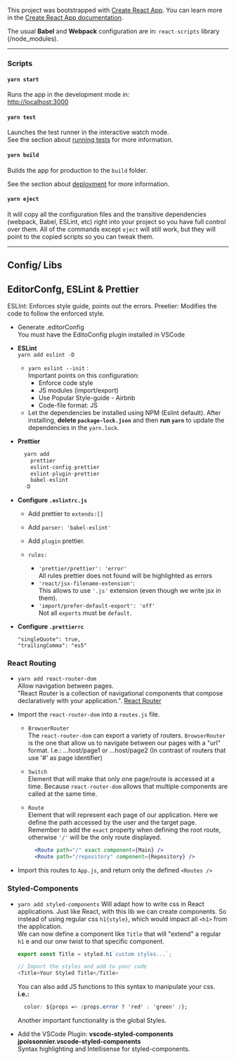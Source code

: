 This project was bootstrapped with [Create React App](https://github.com/facebook/create-react-app).
You can learn more in the [Create React App documentation](https://facebook.github.io/create-react-app/docs/getting-started).


The usual **Babel** and **Webpack** configuration are in:     `react-scripts` library (/node_modules).

---
### Scripts

#### `yarn start`

Runs the app in the development mode in: <br />
[http://localhost:3000](http://localhost:3000)

#### `yarn test`

Launches the test runner in the interactive watch mode.<br />
See the section about [running tests](https://facebook.github.io/create-react-app/docs/running-tests) for more information.

#### `yarn build`

Builds the app for production to the `build` folder.<br />


See the section about [deployment](https://facebook.github.io/create-react-app/docs/deployment) for more information.

#### `yarn eject`

It will copy all the configuration files and the transitive dependencies (webpack, Babel, ESLint, etc) right into your project so you have full control over them. All of the commands except `eject` will still work, but they will point to the copied scripts so you can tweak them.

---

## Config/ Libs

## EditorConfg, ESLint & Prettier

ESLInt: Enforces style guide, points out the errors.
Preetier: Modifies the code to follow the enforced style.

- Generate .editorConfig <br>
  You must have the EditoConfig plugin installed in VSCode

- **ESLint** <br>
  `yarn add eslint -D`
  - `yarn eslint --init` : <br>
    Important points on this configuration:
    - Enforce code style
    - JS modules (import/export)
    - Use Popular Style-guide - Airbnb
    - Code-file format: JS
  - Let the dependencies be installed using NPM (Eslint default). After installing, **delete `package-lock.json`** and then **run `yarn`** to update the dependencies in the `yarn.lock`.

- **Prettier**
  ```javascript
    yarn add
      prettier
      eslint-config-prettier
      eslint-plugin-prettier
      babel-eslint
    -D
  ```

- **Configure `.eslintrc.js`** <br>
  - Add prettier to `extends:[]`
  - Add `parser: 'babel-eslint'`
  - Add `plugin` prettier.

  - `rules:`
    - `'prettier/prettier': 'error'`<br>
      All rules prettier does not found will be highlighted as errors
    - `'react/jsx-filename-extension'`: <br>
      This allows to use `'.js'` extension (even though we write jsx in them).
    - `'import/prefer-default-export': 'off'`<br>
      Not all `exports` must be `default`.

- **Configure `.prettierrc`** <br>
    ```javascrip
    "singleQuote": true,
    "trailingComma": "es5"
    ```

### React Routing

- `yarn add react-router-dom` \
Allow navigation between pages. \
"React Router is a collection of navigational components that compose declaratively with your application.". [React Router](https://reacttraining.com/react-router/)

- Import the `react-router-dom` into a `routes.js` file.
  - `BrowserRouter` \
    The `react-router-dom` can export a variety of routers.
    `BrowserRouter` is the one that allow us to navigate between our pages with a "url" format.
    I.e.: ...host/page1 or ...host/page2
    (In contrast of routers that use '#' as page identifier)

  - `Switch` \
    Element that will make that only one page/route is accessed at a time.
    Because `react-router-dom` allows that multiple components are called at the same time.

  - `Route` \
    Element that will represent each page of our application.
    Here we define the path accessed by the user and the target page.
    Remember to add the `exact` property when defining the root route, otherwise `'/'` will be the only route displayed.
    ```jsx
      <Route path="/" exact component={Main} />
      <Route path="/repository" component={Repository} />
    ```

- Import this routes to `App.js`, and return only the defined `<Routes />`

### Styled-Components

- `yarn add styled-components`
  Will adapt how to write css in React applications.
  Just like React, with this lib we can create components.
  So instead of using regular css `h1{style}`, which would impact all `<h1>` from the application. \
  We can now define a component like `Title` that will "extend" a regular `h1` e and our onw twist
  to that specific component.

  ```javascript
  export const Title = styled.h1`custom styles...`;

  // Import the styles and add to your code
  <Title>Your Styled Title</Title>
  ```

  You can also add JS functions to this syntax to manipulate your css. \
  **i.e.:**

  ```css
    color: ${props => (props.error ? 'red' : 'green' )};
  ```

  Another important functionality is the global Styles.

- Add the VSCode Plugin: **vscode-styled-components
jpoissonnier.vscode-styled-components**<br>
Syntax highlighting and Intellisense for styled-components.
